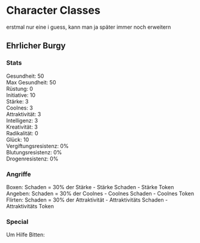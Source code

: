 # Character Classes
erstmal nur eine i guess, kann man ja später immer noch erweitern

## Ehrlicher Burgy
### Stats
Gesundheit: 50 \
Max Gesundheit: 50 \
Rüstung: 0 \
Initiative: 10 \
Stärke: 3 \
Coolnes: 3 \
Attraktivität: 3 \
Intelligenz: 3 \
Kreativität: 3 \
Radikalität: 0 \
Glück: 10 \
Vergiftungsresistenz: 0% \
Blutungsresistenz: 0% \
Drogenresistenz: 0%

### Angriffe
Boxen: Schaden = 30% der Stärke - Stärke Schaden - Stärke Token \
Angeben: Schaden = 30% der Coolnes - Coolnes Schaden - Coolnes Token \
Flirten: Schaden = 30% der Attraktivität - Attraktivitäts Schaden - Attraktivitäts Token
### Special
Um Hilfe Bitten: 

